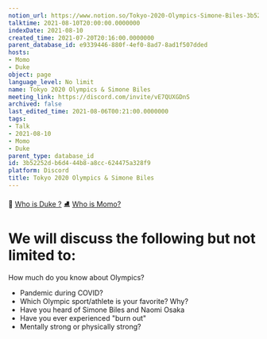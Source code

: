 ```yaml
---
notion_url: https://www.notion.so/Tokyo-2020-Olympics-Simone-Biles-3b52252db6d444b8a8cc624475a328f9
talktime: 2021-08-10T20:00:00.0000000
indexDate: 2021-08-10
created_time: 2021-07-20T20:16:00.0000000
parent_database_id: e9339446-880f-4ef0-8ad7-8ad1f507dded
hosts:
- Momo
- Duke
object: page
language_level: No limit
name: Tokyo 2020 Olympics & Simone Biles
meeting_link: https://discord.com/invite/vE7QUXGDnS
archived: false
last_edited_time: 2021-08-06T00:21:00.0000000
tags:
- Talk
- 2021-08-10
- Momo
- Duke
parent_type: database_id
id: 3b52252d-b6d4-44b8-a8cc-624475a328f9
platform: Discord
title: Tokyo 2020 Olympics & Simone Biles
---
```



👑   [Who is Duke ?](/e0958ccc596f4efea798c99507f0f16e) 
⛸️  [Who is Momo?](/23f0f26c7f1547c0b08477c0c6f1f461) 

# We will discuss the following but not limited to:
How much do you know about Olympics?
   - Pandemic during COVID?
   - Which Olympic sport/athlete is your favorite? Why?
   - Have you heard of Simone Biles and Naomi Osaka
   - Have you ever experienced "burn out"
   - Mentally strong or physically strong?




